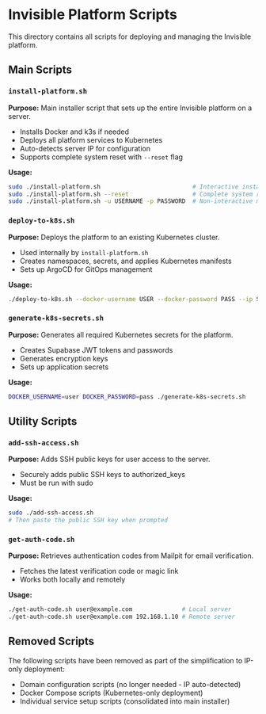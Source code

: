 # Invisible Platform Scripts

This directory contains all scripts for deploying and managing the Invisible platform.

## Main Scripts

### `install-platform.sh`
**Purpose:** Main installer script that sets up the entire Invisible platform on a server.
- Installs Docker and k3s if needed
- Deploys all platform services to Kubernetes
- Auto-detects server IP for configuration
- Supports complete system reset with `--reset` flag

**Usage:**
```bash
sudo ./install-platform.sh                          # Interactive installation
sudo ./install-platform.sh --reset                  # Complete system reset
sudo ./install-platform.sh -u USERNAME -p PASSWORD  # Non-interactive mode
```

### `deploy-to-k8s.sh`
**Purpose:** Deploys the platform to an existing Kubernetes cluster.
- Used internally by `install-platform.sh`
- Creates namespaces, secrets, and applies Kubernetes manifests
- Sets up ArgoCD for GitOps management

**Usage:**
```bash
./deploy-to-k8s.sh --docker-username USER --docker-password PASS --ip SERVER_IP
```

### `generate-k8s-secrets.sh`
**Purpose:** Generates all required Kubernetes secrets for the platform.
- Creates Supabase JWT tokens and passwords
- Generates encryption keys
- Sets up application secrets

**Usage:**
```bash
DOCKER_USERNAME=user DOCKER_PASSWORD=pass ./generate-k8s-secrets.sh
```

## Utility Scripts

### `add-ssh-access.sh`
**Purpose:** Adds SSH public keys for user access to the server.
- Securely adds public SSH keys to authorized_keys
- Must be run with sudo

**Usage:**
```bash
sudo ./add-ssh-access.sh
# Then paste the public SSH key when prompted
```

### `get-auth-code.sh`
**Purpose:** Retrieves authentication codes from Mailpit for email verification.
- Fetches the latest verification code or magic link
- Works both locally and remotely

**Usage:**
```bash
./get-auth-code.sh user@example.com              # Local server
./get-auth-code.sh user@example.com 192.168.1.10 # Remote server
```

## Removed Scripts

The following scripts have been removed as part of the simplification to IP-only deployment:
- Domain configuration scripts (no longer needed - IP auto-detected)
- Docker Compose scripts (Kubernetes-only deployment)
- Individual service setup scripts (consolidated into main installer)